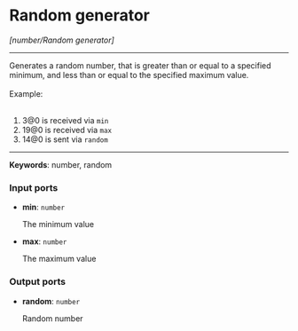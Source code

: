 # Random generator

_[number/Random generator]_

---

Generates a random number, that is greater than or equal to a specified minimum, and less than or equal to the specified maximum value.<br>
<br>
Example:<br>
<br>
1. 3@0 is received via `min`<br>
2. 19@0 is received via `max`<br>
3. 14@0 is sent via `random`<br>

---

__Keywords__: number, random

### Input ports

* __min__: ` number `

    The minimum value<br>


* __max__: ` number `

    The maximum value<br>

### Output ports

* __random__: ` number `

    Random number<br>

